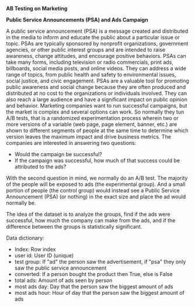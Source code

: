 **AB Testing on Marketing**

**Public Service Announcements (PSA) and Ads Campaign**


A public service announcement (PSA) is a message created and distributed in the media to inform and educate the public about a particular issue or topic. PSAs are typically sponsored by nonprofit organizations, government agencies, or other public interest groups and are intended to raise awareness, change attitudes, and encourage positive behaviors.
PSAs can take many forms, including television or radio commercials, print ads, billboards, social media posts, and online videos. They can address a wide range of topics, from public health and safety to environmental issues, social justice, and civic engagement.
PSAs are a valuable tool for promoting public awareness and social change because they are often produced and distributed at no cost to the organizations or individuals involved. They can also reach a large audience and have a significant impact on public opinion and behavior.
Marketing companies want to run successful campaigns, but the market is complex and several options can work. So normally they tun A/B tests, that is a randomized experimentation process wherein two or more versions of a variable (web page, page element, banner, etc.) are shown to different segments of people at the same time to determine which version leaves the maximum impact and drive business metrics.
The companies are interested in answering two questions:
-	Would the campaign be successful?
-	If the campaign was successful, how much of that success could be attributed to the ads?

With the second question in mind, we normally do an A/B test. The majority of the people will be exposed to ads (the experimental group). And a small portion of people (the control group) would instead see a Public Service Announcement (PSA) (or nothing) in the exact size and place the ad would normally be.

The idea of the dataset is to analyze the groups, find if the ads were successful, how much the company can make from the ads, and if the difference between the groups is statistically significant.

Data dictionary:

-	Index: Row index
-	user id: User ID (unique)
-	test group: If "ad" the person saw the advertisement, if "psa" they only saw the public service announcement
-	converted: If a person bought the product then True, else is False
-	total ads: Amount of ads seen by person
-	most ads day: Day that the person saw the biggest amount of ads
-	most ads hour: Hour of day that the person saw the biggest amount of ads
